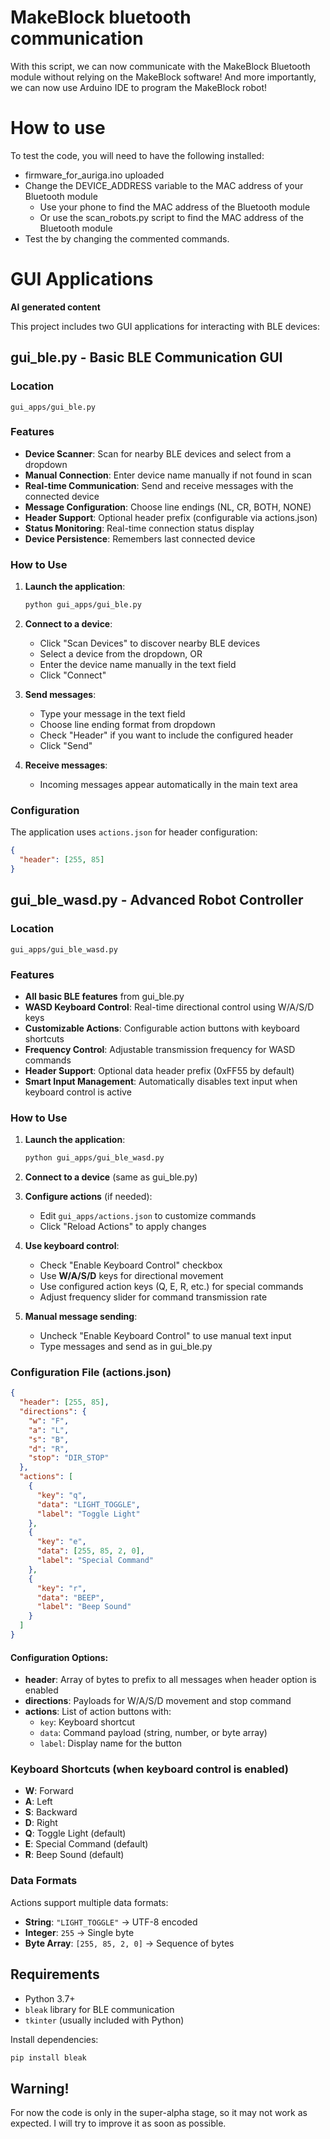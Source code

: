 # MakeBlock bluetooth communication

With this script, we can now communicate with the MakeBlock Bluetooth module without relying on the MakeBlock software! And more importantly, we can now use Arduino IDE to program the MakeBlock robot!

# How to use
To test the code, you will need to have the following installed:
- firmware_for_auriga.ino uploaded
- Change the DEVICE_ADDRESS variable to the MAC address of your Bluetooth module
  - Use your phone to find the MAC address of the Bluetooth module
  - Or use the scan_robots.py script to find the MAC address of the Bluetooth module
- Test the by changing the commented commands.

# GUI Applications
**AI generated content**

This project includes two GUI applications for interacting with BLE devices:

## gui_ble.py - Basic BLE Communication GUI

### Location
`gui_apps/gui_ble.py`

### Features
- **Device Scanner**: Scan for nearby BLE devices and select from a dropdown
- **Manual Connection**: Enter device name manually if not found in scan
- **Real-time Communication**: Send and receive messages with the connected device
- **Message Configuration**: Choose line endings (NL, CR, BOTH, NONE)
- **Header Support**: Optional header prefix (configurable via actions.json)
- **Status Monitoring**: Real-time connection status display
- **Device Persistence**: Remembers last connected device

### How to Use
1. **Launch the application**:
   ```bash
   python gui_apps/gui_ble.py
   ```

2. **Connect to a device**:
   - Click "Scan Devices" to discover nearby BLE devices
   - Select a device from the dropdown, OR
   - Enter the device name manually in the text field
   - Click "Connect"

3. **Send messages**:
   - Type your message in the text field
   - Choose line ending format from dropdown
   - Check "Header" if you want to include the configured header
   - Click "Send"

4. **Receive messages**:
   - Incoming messages appear automatically in the main text area

### Configuration
The application uses `actions.json` for header configuration:
```json
{
  "header": [255, 85]
}
```

## gui_ble_wasd.py - Advanced Robot Controller

### Location
`gui_apps/gui_ble_wasd.py`

### Features
- **All basic BLE features** from gui_ble.py
- **WASD Keyboard Control**: Real-time directional control using W/A/S/D keys
- **Customizable Actions**: Configurable action buttons with keyboard shortcuts
- **Frequency Control**: Adjustable transmission frequency for WASD commands
- **Header Support**: Optional data header prefix (0xFF55 by default)
- **Smart Input Management**: Automatically disables text input when keyboard control is active

### How to Use
1. **Launch the application**:
   ```bash
   python gui_apps/gui_ble_wasd.py
   ```

2. **Connect to a device** (same as gui_ble.py)

3. **Configure actions** (if needed):
   - Edit `gui_apps/actions.json` to customize commands
   - Click "Reload Actions" to apply changes

4. **Use keyboard control**:
   - Check "Enable Keyboard Control" checkbox
   - Use **W/A/S/D** keys for directional movement
   - Use configured action keys (Q, E, R, etc.) for special commands
   - Adjust frequency slider for command transmission rate

5. **Manual message sending**:
   - Uncheck "Enable Keyboard Control" to use manual text input
   - Type messages and send as in gui_ble.py

### Configuration File (actions.json)
```json
{
  "header": [255, 85],
  "directions": {
    "w": "F",
    "a": "L", 
    "s": "B",
    "d": "R",
    "stop": "DIR_STOP"
  },
  "actions": [
    {
      "key": "q",
      "data": "LIGHT_TOGGLE",
      "label": "Toggle Light"
    },
    {
      "key": "e", 
      "data": [255, 85, 2, 0],
      "label": "Special Command"
    },
    {
      "key": "r",
      "data": "BEEP",
      "label": "Beep Sound"
    }
  ]
}
```

#### Configuration Options:
- **header**: Array of bytes to prefix to all messages when header option is enabled
- **directions**: Payloads for W/A/S/D movement and stop command
- **actions**: List of action buttons with:
  - `key`: Keyboard shortcut
  - `data`: Command payload (string, number, or byte array)
  - `label`: Display name for the button

### Keyboard Shortcuts (when keyboard control is enabled)
- **W**: Forward
- **A**: Left  
- **S**: Backward
- **D**: Right
- **Q**: Toggle Light (default)
- **E**: Special Command (default)
- **R**: Beep Sound (default)

### Data Formats
Actions support multiple data formats:
- **String**: `"LIGHT_TOGGLE"` → UTF-8 encoded
- **Integer**: `255` → Single byte
- **Byte Array**: `[255, 85, 2, 0]` → Sequence of bytes

## Requirements
- Python 3.7+
- `bleak` library for BLE communication
- `tkinter` (usually included with Python)

Install dependencies:
```bash
pip install bleak
```

## Warning!
For now the code is only in the super-alpha stage, so it may not work as expected. I will try to improve it as soon as possible.


